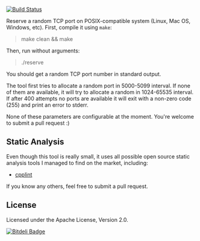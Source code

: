 [![Build Status](https://travis-ci.org/yegor256/random-tcp-port.svg?branch=master)](https://travis-ci.org/yegor256/random-tcp-port)

Reserve a random TCP port on POSIX-compatible system (Linux, Mac OS, Windows, etc). First, compile
it using `make`:

> make clean && make

Then, run without arguments:

> ./reserve

You should get a random TCP port number in standard output.

The tool first tries to allocate a random port in 5000-5099 interval. If
none of them are available, it will try to allocate a random in 1024-65535
interval. If after 400 attempts no ports are available it will exit
with a non-zero code (255) and print an error to stderr.

None of these parameters are configurable at the moment. You're welcome
to submit a pull request :)

## Static Analysis

Even though this tool is really small, it uses all possible open source
static analysis tools I managed to find on the market, including:

 * [cpplint](http://en.wikipedia.org/wiki/Cpplint)

If you know any others, feel free to submit a pull request.

## License

Licensed under the Apache License, Version 2.0.


[![Bitdeli Badge](https://d2weczhvl823v0.cloudfront.net/yegor256/random-tcp-port/trend.png)](https://bitdeli.com/free "Bitdeli Badge")

